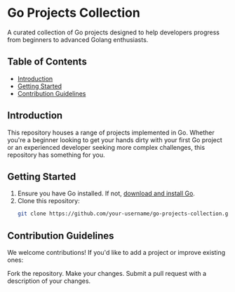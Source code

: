 # Go Projects Collection

A curated collection of Go projects designed to help developers progress from beginners to advanced Golang enthusiasts.

## Table of Contents

- [Introduction](#introduction)
- [Getting Started](#getting-started)
- [Contribution Guidelines](#contribution-guidelines)

## Introduction

This repository houses a range of projects implemented in Go. Whether you're a beginner looking to get your hands dirty with your first Go project or an experienced developer seeking more complex challenges, this repository has something for you.

## Getting Started

1. Ensure you have Go installed. If not, [download and install Go](https://golang.org/dl/).
2. Clone this repository:
   ```bash
   git clone https://github.com/your-username/go-projects-collection.git

## Contribution Guidelines
We welcome contributions! If you'd like to add a project or improve existing ones:

Fork the repository.
Make your changes.
Submit a pull request with a description of your changes.
